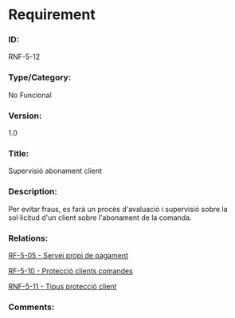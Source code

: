 # Requirement

### ID:
RNF-5-12

### Type/Category:
No Funcional

### Version:
1.0

### Title:
Supervisió abonament client

### Description:
Per evitar fraus, es farà un procès d'avaluació i supervisió sobre la sol·licitud d'un client sobre l'abonament de la comanda.

### Relations:
[RF-5-05 - Servei propi de pagament](./RF-5-05.md)

[RF-5-10 - Protecció clients comandes](./RF-5-10.md)

[RNF-5-11 - Tipus protecció client](./RNF-5-11.md)

### Comments: